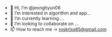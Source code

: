 - 👋 Hi, I’m @jeonghyun06
- 👀 I’m interested in algorithm and app...
- 🌱 I’m currently learning ...
- 💞️ I’m looking to collaborate on ...
- 📫 How to reach me -> roskrlss85@gmail.com

<!---
jeonghyun06/jeonghyun06 is a ✨ special ✨ repository because its `README.md` (this file) appears on your GitHub profile.
You can click the Preview link to take a look at your changes.
--->
